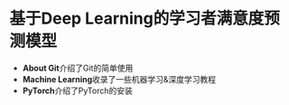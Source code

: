 # 基于Deep Learning的学习者满意度预测模型

* **About Git**介绍了Git的简单使用
* **Machine Learning**收录了一些机器学习&深度学习教程
* **PyTorch**介绍了PyTorch的安装